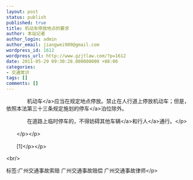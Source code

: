 ```yaml
---
layout: post
status: publish
published: true
title: 机动车停放地点的要求
author: 本站记者
author_login: admin
author_email: jiangwei909@gmail.com
wordpress_id: 1612
wordpress_url: http://www.gzjtlaw.com/?p=1612
date: 2011-05-29 09:30:28.000000000 +08:00
categories:
- 交通常识
tags: []
comments: []
---
```

<p><p>　　　　<a>机动车<&#47;a>应当在规定地点停放。禁止在人行道上停放机动车；但是，依照本法第三十三条规定施划的<a>停车<&#47;a>泊位除外。<p>　　　　在道路上临时停车的，不得妨碍其他<a>车辆<&#47;a>和<a>行人<&#47;a>通行。<&#47;p><p>　　<&#47;p><&#47;p><p>　　[1]<&#47;p><&#47;p><br&#47;><p>标签:广州交通事故索赔 广州交通事故赔偿 广州交通事故律师<&#47;p>
